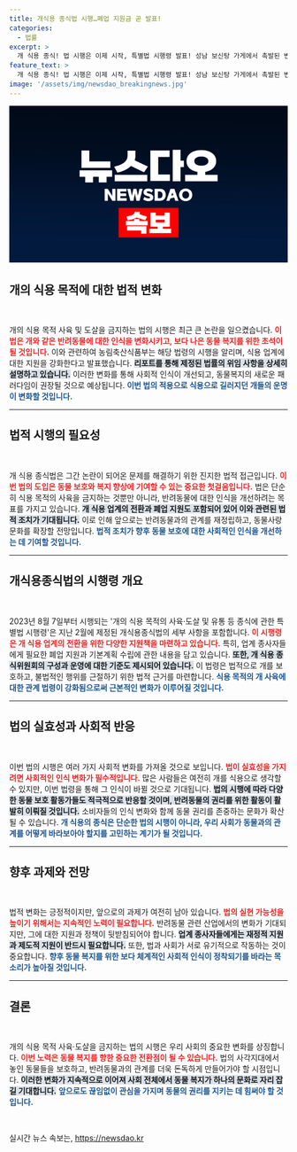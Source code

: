 ```yaml
---
title: 개식용 종식법 시행…폐업 지원금 곧 발표!
categories:
  - 법률
excerpt: >
  개 식용 종식! 법 시행은 이제 시작, 특별법 시행령 발표! 성남 보신탕 가게에서 촉발된 변화의 물결, 먹거리의 미래는?
feature_text: >
  개 식용 종식! 법 시행은 이제 시작, 특별법 시행령 발표! 성남 보신탕 가게에서 촉발된 변화의 물결, 먹거리의 미래는?
image: '/assets/img/newsdao_breakingnews.jpg'
---
```


<p><img src="/assets/img/newsdao_breakingnews.jpg" alt="bookingtag 속보" /></p>

<h2 data-ke-size="size26">개의 식용 목적에 대한 법적 변화</h2>

<p data-ke-size="size16">&nbsp;</p>

<p>개의 식용 목적 사육 및 도살을 금지하는 법의 시행은 최근 큰 논란을 일으켰습니다. <b><span style="color: #ee2323;">이 법은 개와 같은 반려동물에 대한 인식을 변화시키고, 보다 나은 동물 복지를 위한 초석이 될 것입니다.</span></b> 이와 관련하여 농림축산식품부는 해당 법령의 시행을 알리며, 식용 업계에 대한 지원을 강화한다고 발표했습니다. <b><span style="background-color: #21538527;">리포트를 통해 제정된 법률의 위임 사항을 상세히 설명하고 있습니다.</span></b> 이러한 변화를 통해 사회적 인식이 개선되고, 동물복지의 새로운 패러다임이 권장될 것으로 예상됩니다. <b><span style="color: #1a5490;">이번 법의 적용으로 식용으로 길러지던 개들의 운명이 변화할 것입니다.</span></b></p>

<hr>

<h2 data-ke-size="size26">법적 시행의 필요성</h2>

<p data-ke-size="size16">&nbsp;</p>

<p>개 식용 종식법은 그간 논란이 되어온 문제를 해결하기 위한 진지한 법적 접근입니다. <b><span style="color: #ee2323;">이번 법의 도입은 동물 보호와 복지 향상에 기여할 수 있는 중요한 첫걸음입니다.</span></b> 법은 단순히 식용 목적의 사육을 금지하는 것뿐만 아니라, 반려동물에 대한 인식을 개선하려는 목표를 가지고 있습니다. <b><span style="background-color: #21538527;">개 식용 업계의 전환과 폐업 지원도 포함되어 있어 이와 관련된 법적 조치가 기대됩니다.</span></b> 이로 인해 앞으로는 반려동물과의 관계를 재정립하고, 동물사랑 문화를 확장할 전망입니다. <b><span style="color: #1a5490;">법적 조치가 향후 동물 보호에 대한 사회적인 인식을 개선하는 데 기여할 것입니다.</span></b></p>

<hr>

<h2 data-ke-size="size26">개식용종식법의 시행령 개요</h2>

<p data-ke-size="size16">&nbsp;</p>

<p>2023년 8월 7일부터 시행되는 '개의 식용 목적의 사육·도살 및 유통 등 종식에 관한 특별법 시행령'은 지난 2월에 제정된 개식용종식법의 세부 사항을 포함합니다. <b><span style="color: #ee2323;">이 시행령은 개 식용 업계의 전환을 위한 다양한 지원책을 마련하고 있습니다.</span></b> 특히, 업계 종사자들에게 필요한 폐업 지원과 기본계획 수립에 관한 내용을 담고 있습니다. <b><span style="background-color: #21538527;">또한, 개 식용 종식위원회의 구성과 운영에 대한 기준도 제시되어 있습니다.</span></b> 이 법령은 법적으로 개를 보호하고, 불법적인 행위를 근절하기 위한 법적 근거를 마련합니다. <b><span style="color: #1a5490;">식용 목적의 개 사육에 대한 관계 법령이 강화됨으로써 근본적인 변화가 이루어질 것입니다.</span></b></p>

<hr>

<h2 data-ke-size="size26">법의 실효성과 사회적 반응</h2>

<p data-ke-size="size16">&nbsp;</p>

<p>이번 법의 시행은 여러 가지 사회적 변화를 가져올 것으로 보입니다. <b><span style="color: #ee2323;">법이 실효성을 가지려면 사회적인 인식 변화가 필수적입니다.</span></b> 많은 사람들은 여전히 개를 식용으로 생각할 수 있지만, 이번 법령을 통해 그 인식이 바뀔 것으로 기대됩니다. <b><span style="background-color: #21538527;">법의 시행에 따라 다양한 동물 보호 활동가들도 적극적으로 반응할 것이며, 반려동물의 권리를 위한 활동이 활발히 이뤄질 것입니다.</span></b> 소비자들의 인식 변화와 함께 동물 권리를 존중하는 문화가 확산될 수 있습니다. <b><span style="color: #1a5490;">개 식용의 종식은 단순한 법의 시행이 아니라, 우리 사회가 동물과의 관계를 어떻게 바라보아야 할지를 고민하는 계기가 될 것입니다.</span></b></p>

<hr>

<h2 data-ke-size="size26">향후 과제와 전망</h2>

<p data-ke-size="size16">&nbsp;</p>

<p>법적 변화는 긍정적이지만, 앞으로의 과제가 여전히 남아 있습니다. <b><span style="color: #ee2323;">법의 실현 가능성을 높이기 위해서는 지속적인 노력이 필요합니다.</span></b> 반려동물 관련 산업에서의 변화가 기대되지만, 그에 대한 지원과 정책이 뒷받침되어야 합니다. <b><span style="background-color: #21538527;">업계 종사자들에게는 재정적 지원과 제도적 지원이 반드시 필요합니다.</span></b> 또한, 법과 사회가 서로 유기적으로 작동하는 것이 중요합니다. <b><span style="color: #1a5490;">향후 동물 복지를 위한 보다 체계적인 사회적 인식이 정착되기를 바라는 목소리가 높아질 것입니다.</span></b> </p>

<hr>

<h2 data-ke-size="size26">결론</h2>

<p data-ke-size="size16">&nbsp;</p>

<p>개의 식용 목적 사육·도살을 금지하는 법의 시행은 우리 사회의 중요한 변화를 상징합니다. <b><span style="color: #ee2323;">이번 노력은 동물 복지를 향한 중요한 전환점이 될 수 있습니다.</span></b> 법의 사각지대에서 놓인 동물들을 보호하고, 반려동물과의 관계를 더욱 돈독하게 만들어가야 할 시점입니다. <b><span style="background-color: #21538527;">이러한 변화가 지속적으로 이어져 사회 전체에서 동물 복지가 하나의 문화로 자리 잡길 기대합니다.</span></b> <b><span style="color: #1a5490;">앞으로도 끊임없이 관심을 가지며 동물의 권리를 지키는 데 힘써야 할 것입니다.</span></b> </p>

<p data-ke-size="size16">&nbsp;</p>
실시간 뉴스 속보는, <a href="https://newsdao.kr" rel="dofollow">https://newsdao.kr</a>


